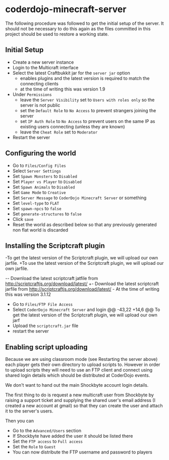 # coderdojo-minecraft-server

The following procedure was followed to get the initial setup of the server. It should not be necessary to do this again as the files committed in this project should be used to restore a working state.

## Initial Setup

- Create a new server instance
- Login to the Multicraft interface
- Select the latest Craftbukkit jar for the `server jar` option
  - enables plugins and the latest version is required to match the connecting clients
  - at the time of writing this was version 1.9
- Under `Permissions`
  - leave the `Server Visibility` set to `Users with roles only` so the server is not public
  - set the `Default Role` to `No Access` to prevent strangers joining the server
  - set `IP Auth Role` to `No Access` to prevent users on the same IP as existing users connecting (unless they are known)
  - leave the `Cheat Role` set to `Moderator`
- Restart the server

## Configuring the world

- Go to `Files/Config Files`
- Select `Server Settings`
- Set `Spawn Monsters` to `Disabled`
- Set `Player vs Player` to `Disabled`
- Set `Spawn Animals` to `Disabled`
- Set `Game Mode` to `Creative`
- Set `Server Message` to `CoderDojo Minecraft Server` or something
- Set `level-type` to `FLAT`
- Set `spawn-npcs` to `false`
- Set `generate-structures` to `false`
- Click `save`
- Reset the world as described below so that any previously generated non flat world is discarded

## Installing the Scriptcraft plugin
  
 -To get the latest version of the Scriptcraft plugin, we will upload our own jarfile.
 +To use the latest version of the Scriptcraft plugin, we will upload our own jarfile.
  
 -- Download the latest scriptcraft jatfile from http://scriptcraftjs.org/download/latest/
 +- Download the latest scriptcraft jarfile from http://scriptcraftjs.org/download/latest/
    - At the time of writing this was version 3.1.12
  - Go to `Files/FTP File Access`
  - Select `CoderDojo Minecraft Server` and login
 @@ -43,22 +14,6 @@ To get the latest version of the Scriptcraft plugin, we will upload our own jarf
  - Upload the `scriptcraft.jar` file
  - restart the server

## Enabling script uploading

Because we are using classroom mode (see Restarting the server above) each player gets their own directory to upload scripts to. However in order to upload scripts they will need to use an FTP client and connect using shared login details which should be distributed at CoderDojo events.

We don't want to hand out the main Shockbyte account login details.

The first thing to do is request a new multicraft user from Shockbyte by raising a support ticket and supplying the shared user's email address (I created a new account at gmail) so that they can create the user and attach it to the server's users.

Then you can

- Go to the `Advanced/Users` section
- If Shockbyte have added the user it should be listed there
- Set the `FTP access` to `Full access`
- Set the `Role` to `Guest`
- You can now distribute the FTP username and password to players
